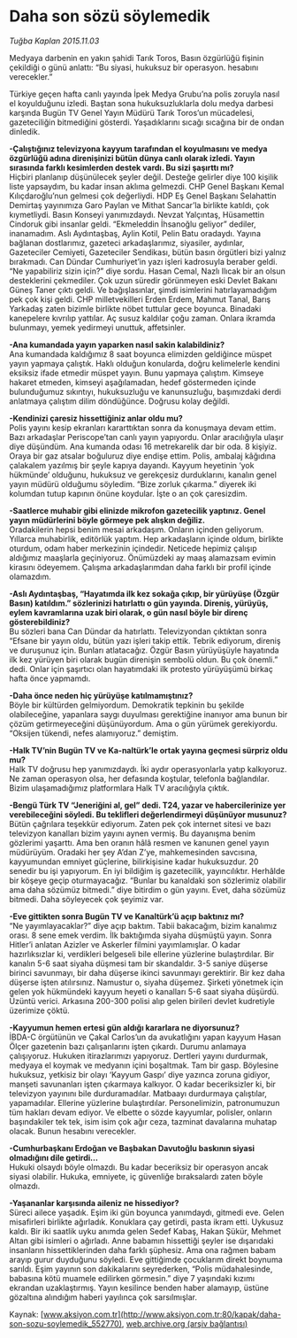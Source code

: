 # Daha son sözü söylemedik

*Tuğba Kaplan 2015.11.03*

<div class="pNewsDetailMainContent ctx_content" itemprop="articleBody">
 <p>
  Medyaya darbenin en yakın şahidi Tarık Toros, Basın özgürlüğü fişinin çekildiği o günü anlattı: “Bu siyasi, hukuksuz bir operasyon. hesabını verecekler.”
 </p>
 <p>
  Türkiye geçen hafta canlı yayında İpek Medya Grubu’na polis zoruyla nasıl el koyulduğunu izledi. Baştan sona hukuksuzluklarla dolu medya darbesi karşında Bugün TV Genel Yayın Müdürü Tarık Toros’un mücadelesi, gazeteciliğin bitmediğini gösterdi. Yaşadıklarını sıcağı sıcağına bir de ondan dinledik.
 </p>
 <p>
  <strong>
   -Çalıştığınız televizyona kayyum tarafından el koyulmasını ve medya özgürlüğü adına direnişinizi bütün dünya canlı olarak izledi. Yayın sırasında farklı kesimlerden destek vardı. Bu sizi şaşırttı mı?
  </strong>
  <br/>
  Hiçbiri planlanıp düşünülecek şeyler değil. Desteğe gelirler diye 100 kişilik liste yapsaydım, bu kadar insan aklıma gelmezdi. CHP Genel Başkanı Kemal Kılıçdaroğlu’nun gelmesi çok değerliydi. HDP Eş Genel Başkanı Selahattin Demirtaş yayınımıza Garo Paylan ve Mithat Sancar’la birlikte katıldı, çok kıymetliydi. Basın Konseyi yanımızdaydı. Nevzat Yalçıntaş, Hüsamettin Cindoruk gibi insanlar geldi. “Ekmeleddin İhsanoğlu geliyor” dediler, inanamadım. Aslı Aydıntaşbaş, Aylin Kotil, Pelin Batu oradaydı. Yayına bağlanan dostlarımız, gazeteci arkadaşlarımız, siyasiler, aydınlar, Gazeteciler Cemiyeti, Gazeteciler Sendikası, bütün basın örgütleri bizi yalnız bırakmadı. Can Dündar Cumhuriyet’in yazı işleri kadrosuyla beraber geldi.  “Ne yapabiliriz sizin için?” diye sordu. Hasan Cemal, Nazlı Ilıcak bir an olsun desteklerini çekmediler. Çok uzun süredir görünmeyen eski Devlet Bakanı Güneş Taner çıktı geldi. Ve bağışlasınlar, şimdi isimlerini hatırlayamadığım pek çok kişi geldi. CHP milletvekilleri Erden Erdem, Mahmut Tanal, Barış Yarkadaş zaten bizimle birlikte nöbet tuttular gece boyunca. Binadaki kanepelere kıvrılıp yattılar. Aç susuz kaldılar çoğu zaman. Onlara ikramda bulunmayı, yemek yedirmeyi unuttuk, affetsinler.
 </p>
 <p>
  <strong>
   -Ana kumandada yayın yaparken nasıl sakin kalabildiniz?
  </strong>
  <br/>
  Ana kumandada kaldığımız 8 saat boyunca elimizden geldiğince müspet yayın yapmaya çalıştık. Haklı olduğun konularda, doğru kelimelerle kendini eksiksiz ifade etmedir müspet yayın. Bunu yapmaya çalıştım. Kimseye hakaret etmeden, kimseyi aşağılamadan, hedef göstermeden içinde bulunduğumuz sıkıntıyı, hukuksuzluğu ve kanunsuzluğu, başımızdaki derdi anlatmaya çalıştım dilim döndüğünce. Doğrusu kolay değildi.
 </p>
 <p>
  <strong>
   -Kendinizi çaresiz hissettiğiniz anlar oldu mu?
  </strong>
  <br/>
  Polis yayını kesip ekranları kararttıktan sonra da konuşmaya devam ettim. Bazı arkadaşlar Periscope’tan canlı yayın yapıyordu. Onlar aracılığıyla ulaşır diye düşündüm. Ana kumanda odası 16 metrekarelik dar bir oda. 8 kişiyiz. Oraya bir gaz atsalar boğuluruz diye endişe ettim. Polis, ambalaj kâğıdına çalakalem yazılmış bir şeyle kapıya dayandı. Kayyum heyetinin ‘yok hükmünde’ olduğunu, hukuksuz ve gerekçesiz durduklarını, kanalın genel yayın müdürü olduğumu söyledim. “Bize zorluk çıkarma.” diyerek iki kolumdan tutup kapının önüne koydular. İşte o an çok çaresizdim.
 </p>
 <p>
  <strong>
   -Saatlerce muhabir gibi elinizde mikrofon gazetecilik yaptınız. Genel yayın müdürlerini böyle görmeye pek alışkın değiliz.
  </strong>
  <br/>
  Oradakilerin hepsi benim mesai arkadaşım. Onların içinden geliyorum. Yıllarca muhabirlik, editörlük yaptım. Hep arkadaşların içinde oldum, birlikte oturdum, odam haber merkezinin içindedir. Neticede hepimiz çalışıp aldığımız maaşlarla geçiniyoruz. Önümüzdeki ay maaş alamazsam evimin kirasını ödeyemem. Çalışma arkadaşlarımdan daha farklı bir profil içinde olamazdım.
 </p>
 <p>
  <strong>
   -Aslı Aydıntaşbaş, “Hayatımda ilk kez sokağa çıkıp, bir yürüyüşe (Özgür Basın) katıldım.” sözlerinizi hatırlattı o gün yayında. Direniş, yürüyüş, eylem kavramlarına uzak biri olarak, o gün nasıl böyle bir direnç gösterebildiniz?
  </strong>
  <br/>
  Bu sözleri bana Can Dündar da hatırlattı. Televizyondan çıktıktan sonra “Efsane bir yayın oldu, bütün yazı işleri takip ettik. Tebrik ediyorum, direniş ve duruşunuz için. Bunları atlatacağız. Özgür Basın yürüyüşüyle hayatında ilk kez yürüyen biri olarak bugün direnişin sembolü oldun. Bu çok önemli.” dedi. Onlar için şaşırtıcı olan hayatımdaki ilk protesto yürüyüşümü birkaç hafta önce yapmamdı.
 </p>
 <p>
  <strong>
   -Daha önce neden hiç yürüyüşe katılmamıştınız?
  </strong>
  <br/>
  Böyle bir kültürden gelmiyordum. Demokratik tepkinin bu şekilde olabileceğine, yapanlara saygı duyulması gerektiğine inanıyor ama bunun bir çözüm getirmeyeceğini düşünüyordum. Ama o gün yürümek gerekiyordu. “Oksijen tükendi, nefes alamıyoruz.” demiştim.
 </p>
 <p>
  <strong>
   -Halk TV’nin Bugün TV ve Ka-naltürk’le ortak yayına geçmesi sürpriz oldu mu?
  </strong>
  <br/>
  Halk TV doğrusu hep yanımızdaydı. İki aydır operasyonlarla yatıp kalkıyoruz. Ne zaman operasyon olsa, her defasında koştular, telefonla bağlandılar. Bizim ulaşamadığımız platformlara Halk TV aracılığıyla çıktık.
 </p>
 <p>
  <strong>
   -Bengü Türk TV “Jeneriğini al, gel” dedi. T24, yazar ve habercilerinize yer verebileceğini söyledi. Bu teklifleri değerlendirmeyi düşünüyor musunuz?
  </strong>
  <br/>
  Bütün çağrılara teşekkür ediyorum. Zaten pek çok internet sitesi ve bazı televizyon kanalları bizim yayını aynen vermiş. Bu dayanışma benim gözlerimi yaşarttı. Ama ben oranın hâlâ resmen ve kanunen genel yayın müdürüyüm. Oradaki her şey A’dan Z’ye, mahkemesinden savcısına, kayyumundan emniyet güçlerine, bilirkişisine kadar hukuksuzdur. 20 senedir bu işi yapıyorum. En iyi bildiğim iş gazetecilik, yayıncılıktır. Herhâlde bir köşeye geçip oturmayacağız. “Bunlar bu kanaldaki son sözlerimiz olabilir ama daha sözümüz bitmedi.” diye bitirdim o gün yayını. Evet, daha sözümüz bitmedi. Daha söyleyecek çok şeyimiz var.
 </p>
 <p>
  <strong>
   -Eve gittikten sonra Bugün TV ve Kanaltürk’ü açıp baktınız mı?
  </strong>
  <br/>
  “Ne yayımlayacaklar?” diye açıp baktım. Tabii bakacağım, bizim kanalımız orası. 8 sene emek verdim. İlk baktığımda siyaha düşmüştü yayın. Sonra Hitler’i anlatan Azizler ve Askerler filmini yayımlamışlar. O kadar hazırlıksızlar ki, verdikleri belgeseli bile ellerine yüzlerine bulaştırdılar. Bir kanalın 5-6 saat siyaha düşmesi tam bir skandaldır. 3-5 saniye düşerse birinci savunmayı, bir daha düşerse ikinci savunmayı gerektirir. Bir kez daha düşerse işten atılırsınız. Namustur o, siyaha düşemez. Şirketi yönetmek için gelen yok hükmündeki kayyum heyeti o kanalları 5-6 saat siyaha düşürdü. Üzüntü verici. Arkasına 200-300 polisi alıp gelen birileri devlet kudretiyle üzerimize çöktü.
 </p>
 <p>
  <strong>
   -Kayyumun hemen ertesi gün aldığı kararlara ne diyorsunuz?
  </strong>
  <br/>
  İBDA-C örgütünün ve Çakal Carlos’un da avukatlığını yapan kayyum Hasan Ölçer gazetenin bazı çalışanlarını işten çıkardı. Durumu anlamaya çalışıyoruz. Hukuken itirazlarımızı yapıyoruz. Dertleri yayını durdurmak, medyaya el koymak ve medyanın içini boşaltmak. Tam bir gasp. Böylesine hukuksuz, yetkisiz bir olayı ‘Kayyum Gaspı’ diye yazınca zoruna gidiyor, manşeti savunanları işten çıkarmaya kalkıyor. O kadar beceriksizler ki, bir televizyon yayınını bile durduramadılar. Matbaayı durdurmaya çalıştılar, yapamadılar. Ellerine yüzlerine bulaştırdılar. Personelimizin, patronumuzun tüm hakları devam ediyor. Ve elbette o sözde kayyumlar, polisler, onların başındakiler tek tek, isim isim çok ağır ceza, tazminat davalarına muhatap olacak. Bunun hesabını verecekler.
 </p>
 <p>
  <strong>
   -Cumhurbaşkanı Erdoğan ve Başbakan Davutoğlu baskının siyasi olmadığını dile getirdi…
  </strong>
  <br/>
  Hukuki olsaydı böyle olmazdı. Bu kadar beceriksiz bir operasyon ancak siyasi olabilir. Hukuka, emniyete, iç güvenliğe bıraksalardı zaten böyle olmazdı.
 </p>
 <p>
  <strong>
   -Yaşananlar karşısında aileniz ne hissediyor?
  </strong>
  <br/>
  Süreci ailece yaşadık. Eşim iki gün boyunca yanımdaydı, gitmedi eve. Gelen misafirleri birlikte ağırladık. Konuklara çay getirdi, pasta ikram etti. Uykusuz kaldı. Bir iki saatlik uyku anımda gelen Sedef Kabaş, Hakan Şükür, Mehmet Altan gibi isimleri o ağırladı. Anne babamın hissettiği şeyler ise dışarıdaki insanların hissettiklerinden daha farklı şüphesiz. Ama ona rağmen babam arayıp gurur duyduğunu söyledi. Eve gittiğimde çocuklarım direkt boynuma sarıldı. Eşim yayının son dakikalarını seyrederken, “Polis müdahalesinde, babasına kötü muamele edilirken görmesin.” diye 7 yaşındaki kızımı ekrandan uzaklaştırmış. Yayın kesilince benden haber alamayıp, üstüne gözaltına alındığım haberi yayılınca çok sarsılmışlar.
 </p>
</div>


Kaynak: [www.aksiyon.com.tr](http://www.aksiyon.com.tr:80/kapak/daha-son-sozu-soylemedik_552770), [web.archive.org (arşiv bağlantısı)](http://web.archive.org/web/20151213140359/http://www.aksiyon.com.tr:80/kapak/daha-son-sozu-soylemedik_552770)

